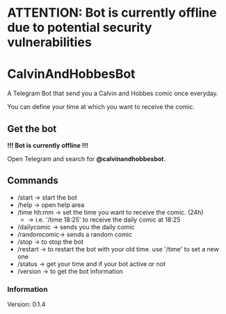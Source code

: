# ATTENTION: Bot is currently offline due to potential security vulnerabilities

# CalvinAndHobbesBot

A Telegram Bot that send you a Calvin and Hobbes comic once everyday.

You can define your time at which you want to receive the comic.

## Get the bot
**!!! Bot is currently offline !!!**

Open Telegram and search for **@calvinandhobbesbot**.

## Commands
* /start      -> start the bot
* /help       -> open help area
* /time hh:mm -> set the time you want to receive the comic. (24h)
  * -> i.e. '/time 18:25' to receive the daily comic at 18:25
* /dailycomic -> sends you the daily comic
* /randomcomic-> sends a random comic
* /stop       -> to stop the bot
* /restart    -> to restart the bot with your old time. use '/time' to set a new one
* /status     -> get your time and if your bot active or not
* /version    -> to get the bot information

### Information
Version: 0.1.4
